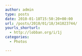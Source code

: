 ```yaml
---
author: admin
type: posts
date: 2010-01-18T15:50:20+00:00
url: /posts/2010/01/18/341023744/
yourls_shorturl:
  - http://lobban.org/i/1j
categories:
  - Photos

---
```

<div class="figure">
  <img src="http://lobban.org/wp-content/uploads/2011/06/tumblr_kpbtrtmv0X1qznftfo1_400.jpg" alt="" />
</div>